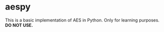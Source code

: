 # aespy
This is a basic implementation of AES in Python. Only for learning purposes. **DO NOT USE.**
